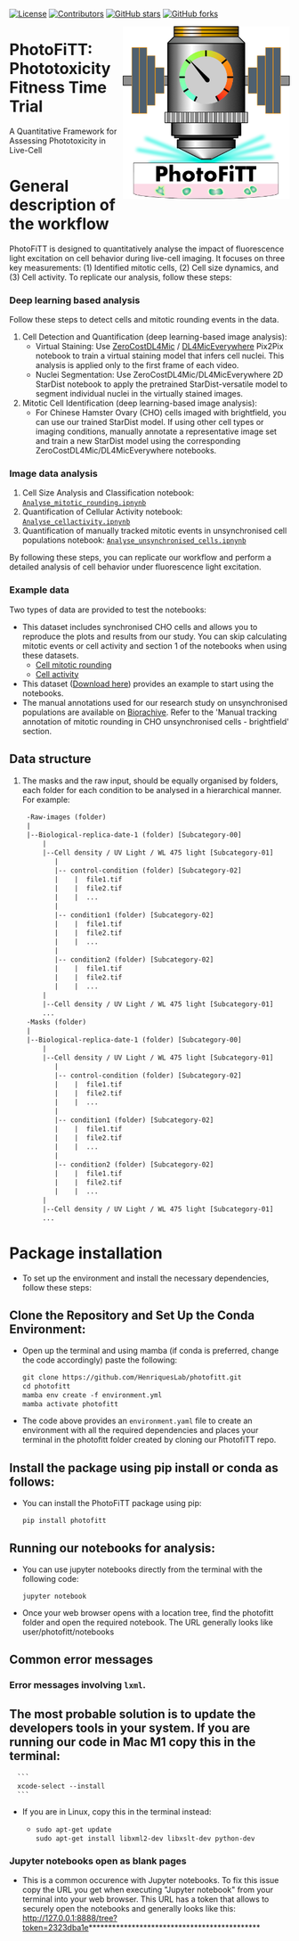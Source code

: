 [![License](https://img.shields.io/github/license/HenriquesLab/PhotoFiTT?color=Green)](https://github.com/HenriquesLab/PhotoFiTT/blob/main/LICENSE.txt)
[![Contributors](https://img.shields.io/github/contributors-anon/HenriquesLab/PhotoFiTT)](https://github.com/HenriquesLab/PhotoFiTT/graphs/contributors)
[![GitHub stars](https://img.shields.io/github/stars/HenriquesLab/PhotoFiTT?style=social)](https://github.com/HenriquesLab/PhotoFiTT/)
[![GitHub forks](https://img.shields.io/github/forks/HenriquesLab/PhotoFiTT?style=social)](https://github.com/HenriquesLab/PhotoFiTT/)


<img src="https://github.com/HenriquesLab/PhotoFiTT/blob/main/docs/logo/photofitt-logo.png" align="right" width="300"/>

# PhotoFiTT: Phototoxicity Fitness Time Trial
A Quantitative Framework for Assessing Phototoxicity in Live-Cell

# General description of the workflow
PhotoFiTT is designed to quantitatively analyse the impact of fluorescence light excitation on cell behavior during live-cell imaging. It focuses on three key measurements: (1) Identified mitotic cells, (2) Cell size dynamics, and (3) Cell activity.
To replicate our analysis, follow these steps: 
### Deep learning based analysis
Follow these steps to detect cells and mitotic rounding events in the data.
1. Cell Detection and Quantification (deep learning-based image analysis):
   - Virtual Staining: Use [ZeroCostDL4Mic](https://github.com/HenriquesLab/ZeroCostDL4Mic) / [DL4MicEverywhere](https://github.com/HenriquesLab/DL4MicEverywhere) Pix2Pix notebook to train a virtual staining model that infers cell nuclei. This analysis is applied only to the first frame of each video.
   - Nuclei Segmentation: Use ZeroCostDL4Mic/DL4MicEverywhere 2D StarDist notebook to apply the pretrained StarDist-versatile model to segment individual nuclei in the virtually stained images.
2. Mitotic Cell Identification (deep learning-based image analysis):
   - For Chinese Hamster Ovary (CHO) cells imaged with brightfield, you can use our trained StarDist model. If using other cell types or imaging conditions, manually annotate a representative image set and train a new StarDist model using the corresponding ZeroCostDL4Mic/DL4MicEverywhere notebooks.

### Image data analysis
1. Cell Size Analysis and Classification notebook: [`Analyse_mitotic_rounding.ipnynb`](https://github.com/HenriquesLab/PhotoFiTT/blob/main/notebooks/Analyse_mitotic_rounding.ipynb)
2. Quantification of Cellular Activity notebook: [`Analyse_cellactivity.ipnynb`](https://github.com/HenriquesLab/PhotoFiTT/blob/main/notebooks/Analyse_cellactivity.ipynb)
3. Quantification of manually tracked mitotic events in unsynchronised cell populations notebook: [`Analyse_unsynchronised_cells.ipnynb`](https://github.com/HenriquesLab/PhotoFiTT/blob/main/notebooks/Analyse_unsynchronised_cells.ipynb)

By following these steps, you can replicate our workflow and perform a detailed analysis of cell behavior under fluorescence light excitation.

### Example data
Two types of data are provided to test the notebooks:
- This dataset includes synchronised CHO cells and allows you to reproduce the plots and results from our study. You can skip calculating mitotic events or cell activity and section 1 of the notebooks when using these datasets.
   -  [Cell mitotic rounding](https://github.com/HenriquesLab/PhotoFiTT/releases/tag/v1.0.1#:~:text=data_activity_intensity.csv)
   -  [Cell activity](https://github.com/HenriquesLab/PhotoFiTT/releases/tag/v1.0.1#:~:text=normalised_mitosis_counting.csv)
- This dataset ([Download here](https://zenodo.org/records/12733476)) provides an example to start using the notebooks.
- The manual annotations used for our research study on unsynchronised populations are available on [Biorachive](https://www.ebi.ac.uk/biostudies/bioimages/studies/S-BIAD1269). Refer to the 'Manual tracking annotation of mitotic rounding in CHO unsynchronised cells - brightfield' section.

## Data structure

1. The masks and the raw input, should be equally organised by folders, each folder for each condition to be analysed in a hierarchical manner.
   For example:
      ```
       -Raw-images (folder)
       |
       |--Biological-replica-date-1 (folder) [Subcategory-00]
           |
           |--Cell density / UV Light / WL 475 light [Subcategory-01] 
              |
              |-- control-condition (folder) [Subcategory-02] 
              |    |  file1.tif
              |    |  file2.tif
              |    |  ...
              |
              |-- condition1 (folder) [Subcategory-02] 
              |    |  file1.tif
              |    |  file2.tif
              |    |  ...
              |
              |-- condition2 (folder) [Subcategory-02] 
              |    |  file1.tif
              |    |  file2.tif
              |    |  ...
           |
           |--Cell density / UV Light / WL 475 light [Subcategory-01]
           ...
       -Masks (folder)
       |
       |--Biological-replica-date-1 (folder) [Subcategory-00]
           |
           |--Cell density / UV Light / WL 475 light [Subcategory-01] 
              |
              |-- control-condition (folder) [Subcategory-02] 
              |    |  file1.tif
              |    |  file2.tif
              |    |  ...
              |
              |-- condition1 (folder) [Subcategory-02] 
              |    |  file1.tif
              |    |  file2.tif
              |    |  ...
              |
              |-- condition2 (folder) [Subcategory-02] 
              |    |  file1.tif
              |    |  file2.tif
              |    |  ...
           |
           |--Cell density / UV Light / WL 475 light [Subcategory-01]
           ...
      ```
      
# Package installation
- To set up the environment and install the necessary dependencies, follow these steps:
## Clone the Repository and Set Up the Conda Environment:
- Open up the terminal and using mamba (if conda is preferred, change the code accordingly) paste the following:

  ```
  git clone https://github.com/HenriquesLab/photofitt.git
  cd photofitt
  mamba env create -f environment.yml  
  mamba activate photofitt
  ```
- The code above provides an `environment.yaml` file to create an environment with all the required dependencies and places your terminal in the photofitt folder created by cloning our PhotofiTT repo.

## Install the package using pip install or conda as follows:
  - You can install the PhotoFiTT package using pip:

    ```
    pip install photofitt
    ```
## Running our notebooks for analysis:
  - You can use jupyter notebooks directly from the terminal with the following code:
    ```
    jupyter notebook
    ```
   - Once your web browser opens with a location tree, find the photofitt folder and open the required notebook. The URL generally looks like user/photofitt/notebooks

## Common error messages
### Error messages involving `lxml`. 
The most probable solution is to update the developers tools in your system. If you are running our code in Mac M1 copy this in the terminal:
  - 
      ```
      xcode-select --install
      ```
- If you are in Linux, copy this in the terminal instead: 
  - ```
    sudo apt-get update
    sudo apt-get install libxml2-dev libxslt-dev python-dev
    ```
### Jupyter notebooks open as blank pages
  - This is a common occurence with Jupyter notebooks. To fix this issue copy the URL you get when executing "Jupyter notebook" from your terminal into your web browser. This URL has a token that allows to securely open the notebooks and generally looks like this:
http://127.0.0.1:8888/tree?token=2323dba1e********************************************


